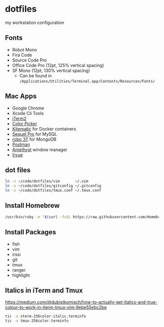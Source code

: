 # dotfiles

my workstation configuration

## Fonts

- Robot Mono
- Fira Code
- Source Code Pro
- Office Code Pro (12pt, 125% vertical spacing)
- SF Mono (12pt, 130% vertical spacing)
  * Can be found in `/Applications/Utilities/Terminal.app/Contents/Resources/Fonts/`

## Mac Apps

+ Google Chrome
+ Xcode Cli Tools
+ [iTerm2](https://www.iterm2.com/)
+ [Color Picker](https://itunes.apple.com/us/app/color-picker/id641027709?l=en&mt=12)
+ [Kitematic](https://kitematic.com/) for Docker containers
+ [Sequel Pro](https://www.sequelpro.com/) for MySQL
+ [robo 3T](https://robomongo.org/) for MongoDB
+ [Postman](https://www.getpostman.com/)
+ [Amethyst](https://github.com/ianyh/Amethyst) window manager
+ [Irvue](http://irvue.tumblr.com/)

## dot files

```bash
ln -s ~/code/dotfiles/vim       ~/.vim
ln -s ~/code/dotfiles/gitconfig ~/.gitconfig
ln -s ~/code/dotfiles/tmux.conf ~/.tmux.conf
```

## Install Homebrew

```bash
/usr/bin/ruby -e "$(curl -fsSL https://raw.githubusercontent.com/Homebrew/install/master/install)"
```

## Install Packages

+ fish
+ vim
+ irssi
+ git
+ tmux
+ ranger
+ highlight

## Italics in iTerm and Tmux

https://medium.com/@dubistkomisch/how-to-actually-get-italics-and-true-colour-to-work-in-iterm-tmux-vim-9ebe55ebc2be

```bash
tic -x xterm-256color-italic.terminfo
tic -x tmux-256color.terminfo
```
